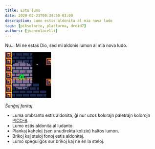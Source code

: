 ```yaml
---
title: Estu lumo
date: 2020-02-21T00:34:50-03:00
description: Lumo estis aldonita al mia nova ludo
tags: [pikselarto, platforma, droid7]
authors: [juancolacelli]
---
```


Nu... Mi ne estas Dio, sed mi aldonis lumon al mia nova ludo.

![Luda ekrankopio](thumbnail.png)

*Ŝanĝoj faritaj*
- Luma ombranto estis aldonita, ĝi nur uzos kolorajn paletrajn kolorojn [PICO-8](https://lospec.com/palette-list/pico-8).
- Lumo estis aldonita al ludanto.
- Plankaj kaheloj (sen unudirekta kolizio) haltos lumon.
- Brikoj kaj steloj fonoj estis aldonitaj.
- Lumo speguliĝos sur brikoj kaj ne en la steloj.
